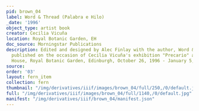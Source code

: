 ```yaml
---
pid: brown_04
label: Word & Thread (Palabra e Hilo)
_date: '1996'
object_type: artist book
creator: Cecilia Vicuña
location: Royal Botanic Garden, EH
doc_source: Morningstar Publications
description: Edited and designed by Alec Finlay with the author, Word & Thread was
  published on the occasion of Cecilia Vicuña's exhibition "Precario" at Inverleith
  House, Royal Botanic Garden, Edinburgh, October 26, 1996 - January 5, 1997.
source:
order: '03'
layout: fern_item
collection: fern
thumbnail: "/img/derivatives/iiif/images/brown_04/full/250,/0/default.jpg"
full: "/img/derivatives/iiif/images/brown_04/full/1140,/0/default.jpg"
manifest: "/img/derivatives/iiif/brown_04/manifest.json"
---
```

